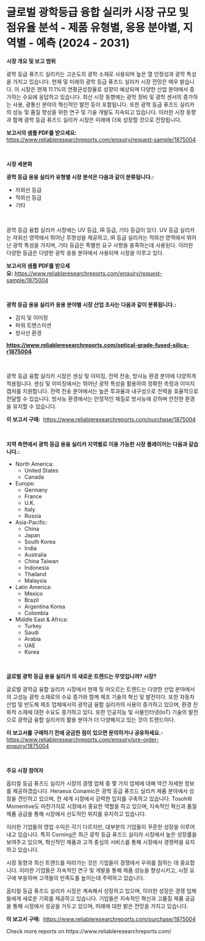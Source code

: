 <p><h1>글로벌 광학등급 융합 실리카 시장 규모 및 점유율 분석 - 제품 유형별, 응용 분야별, 지역별 - 예측 (2024 - 2031)</h1></p><p><strong>시장 개요 및 보고 범위</strong></p>
<p><p>광학 등급 퓨즈드 실리카는 고순도의 광학 소재로 사용되며 높은 열 안정성과 광학 특성을 가지고 있습니다. 현재 및 미래의 광학 등급 퓨즈드 실리카 시장 전망은 매우 밝습니다. 이 시장은 현재 11.1%의 연평균성장율로 성장이 예상되며 다양한 산업 분야에서 증가하는 수요에 응답하고 있습니다. 최신 시장 동향에는 광학 장비 및 광학 센서의 증가하는 사용, 광통신 분야의 혁신적인 발전 등이 포함됩니다. 또한 광학 등급 퓨즈드 실리카의 성능 및 품질 향상을 위한 연구 및 기술 개발도 지속되고 있습니다. 이러한 시장 동향과 함께 광학 등급 퓨즈드 실리카 시장은 미래에 더욱 성장할 것으로 전망됩니다.</p></p>
<p><strong>보고서의 샘플 PDF를 받으세요:</strong> <a href="https://www.reliableresearchreports.com/enquiry/request-sample/1875004">https://www.reliableresearchreports.com/enquiry/request-sample/1875004</a></p>
<p>&nbsp;</p>
<p><strong>시장 세분화</strong></p>
<p><strong>광학 등급 용융 실리카 유형별 시장 분석은 다음과 같이 분류됩니다.:</strong></p>
<p><ul><li>자외선 등급</li><li>적외선 등급</li><li>기타</li></ul></p>
<p>&nbsp;</p>
<p><p>광학 등급 융합 실리카 시장에는 UV 등급, IR 등급, 기타 등급이 있다. UV 등급 실리카는 자외선 영역에서 뛰어난 투명성을 제공하고, IR 등급 실리카는 적외선 영역에서 뛰어난 광학 특성을 가지며, 기타 등급은 특별한 요구 사항을 충족하는데 사용된다. 이러한 다양한 등급은 다양한 광학 응용 분야에서 사용되며 시장을 이루고 있다.</p></p>
<p><strong>보고서의 샘플 PDF를 받으세요:</strong>&nbsp;<a href="https://www.reliableresearchreports.com/enquiry/request-sample/1875004">https://www.reliableresearchreports.com/enquiry/request-sample/1875004</a></p>
<p>&nbsp;</p>
<p><strong> 광학 등급 용융 실리카 응용 분야별 시장 산업 조사는 다음과 같이 분류됩니다.:</strong></p>
<p><ul><li>감지 및 이미징</li><li>파워 트랜스미션</li><li>방사선 환경</li></ul></p>
<p><strong><a href="https://www.reliableresearchreports.com/optical-grade-fused-silica-r1875004">https://www.reliableresearchreports.com/optical-grade-fused-silica-r1875004</a></strong></p>
<p>&nbsp;</p>
<p><p>광학 등급 융합 실리카 시장은 센싱 및 이미징, 전력 전송, 방사능 환경 분야에 다양하게 적용됩니다. 센싱 및 이미징에서는 뛰어난 광학 특성을 활용하여 정확한 측정과 이미지 캡처를 지원합니다. 전력 전송 분야에서는 높은 투과율과 내구성으로 전력을 효율적으로 전달할 수 있습니다. 방사능 환경에서는 안정적인 재질로 방사능에 강하며 안전한 환경을 유지할 수 있습니다.</p></p>
<p><strong>이 보고서 구매:</strong>&nbsp; <a href="https://www.reliableresearchreports.com/purchase/1875004">https://www.reliableresearchreports.com/purchase/1875004</a></p>
<p>&nbsp;</p>
<p><strong>지역 측면에서 광학 등급 용융 실리카 지역별로 이용 가능한 시장 플레이어는 다음과 같습니다.:</strong></p>
<p><ul>
    <li>
        North America:
        <ul>
            <li>United States</li>
            <li>Canada</li>
        </ul>
    </li>
    <li>
        Europe:
        <ul>
            <li>Germany</li>
            <li>France</li>
            <li>U.K.</li>
            <li>Italy</li>
            <li>Russia</li>
        </ul>
    </li>
    <li>
        Asia-Pacific:
        <ul>
            <li>China</li>
            <li>Japan</li>
            <li>South Korea</li>
            <li>India</li>
            <li>Australia</li>
            <li>China Taiwan</li>
            <li>Indonesia</li>
            <li>Thailand</li>
            <li>Malaysia</li>
        </ul>
    </li>
    <li>
        Latin America:
        <ul>
            <li>Mexico</li>
            <li>Brazil</li>
            <li>Argentina Korea</li>
            <li>Colombia</li>
        </ul>
    </li>
    <li>
        Middle East & Africa:
        <ul>
            <li>Turkey</li>
            <li>Saudi</li>
            <li>Arabia</li>
            <li>UAE</li>
            <li>Korea</li>
        </ul>
    </li>
    </ul></p>
<p>&nbsp;</p>
<p><strong>글로벌 광학 등급 용융 실리카 의 새로운 트렌드는 무엇입니까? 시장?</strong></p>
<p><p>글로벌 광학급 융합 실리카 시장에서 현재 및 떠오르는 트렌드는 다양한 산업 분야에서의 고성능 광학 소재로의 수요 증가와 함께 제조 기술의 혁신 및 발전이다. 또한 자동차 산업 및 반도체 제조 업체에서의 광학급 융합 실리카의 사용이 증가하고 있으며, 환경 친화적 소재에 대한 수요도 증가하고 있다. 또한 인공지능 및 사물인터넷(IoT) 기술의 발전으로 광학급 융합 실리카의 활용 분야가 더 다양해지고 있는 것이 트렌드이다.</p></p>
<p><strong>이 보고서를 구매하기 전에 궁금한 점이 있으면 문의하거나 공유하세요.</strong>- <a href="https://www.reliableresearchreports.com/enquiry/pre-order-enquiry/1875004">https://www.reliableresearchreports.com/enquiry/pre-order-enquiry/1875004</a></p>
<p>&nbsp;</p>
<p><strong>주요 시장 참여자</strong></p>
<p><p>옵티컬 등급 퓨즈드 실리카 시장의 경쟁 업체 중 몇 가지 업체에 대해 약간 자세한 정보를 제공하겠습니다. Heraeus Conamic은 광학 등급 퓨즈드 실리카 제품 분야에서 성장을 견인하고 있으며, 전 세계 시장에서 강력한 입지를 구축하고 있습니다. Tosoh와 Momentive도 마찬가지로 시장에서 중요한 역할을 하고 있으며, 지속적인 혁신과 품질 제품 공급을 통해 시장에서 선도적인 위치를 유지하고 있습니다.</p><p>이러한 기업들의 영업 수익은 각기 다르지만, 대부분의 기업들이 꾸준한 성장을 이루어내고 있습니다. 특히 Corning은 최근 광학 등급 퓨즈드 실리카 시장에서 높은 성장률을 보여주고 있으며, 혁신적인 제품과 고객 중심의 서비스를 통해 시장에서 경쟁력을 유지하고 있습니다.</p><p>시장 동향과 최신 트렌드를 따라가는 것은 기업들이 경쟁에서 우위를 점하는 데 중요합니다. 이러한 기업들은 지속적인 연구 및 개발을 통해 제품 성능을 향상시키고, 시장 요구에 부응하며 고객들의 만족도를 높이는데 주력하고 있습니다.</p><p>옵티컬 등급 퓨즈드 실리카 시장은 계속해서 성장하고 있으며, 이러한 성장은 경쟁 업체들에게 새로운 기회를 제공하고 있습니다. 기업들은 지속적인 혁신과 고품질 제품 공급을 통해 시장에서 성공을 거두고 있으며, 미래에 대한 밝은 전망을 가지고 있습니다.</p></p>
<p><strong>이 보고서 구매:</strong>&nbsp;&nbsp;<a href="https://www.reliableresearchreports.com/purchase/1875004">https://www.reliableresearchreports.com/purchase/1875004</a></p>
<p>Check more reports on https://www.reliableresearchreports.com/</p>